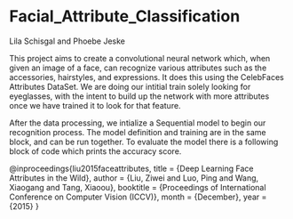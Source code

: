 # Facial_Attribute_Classification
Lila Schisgal and Phoebe Jeske

This project aims to create a convolutional neural network which, when given an image of a face, can recognize various attributes such as the accessories, hairstyles, and expressions. It does this using the CelebFaces Attributes DataSet. We are doing our intitial train solely looking for eyeglasses, with the intent to build up the network with more attributes once we have trained it to look for that feature.

After the data processing, we intialize a Sequential model to begin our recognition process. The model definition and training are in the same block, and can be run together. To evaluate the model there is a following block of code which prints the accuracy score.

@inproceedings{liu2015faceattributes,
  title = {Deep Learning Face Attributes in the Wild},
  author = {Liu, Ziwei and Luo, Ping and Wang, Xiaogang and Tang, Xiaoou},
  booktitle = {Proceedings of International Conference on Computer Vision (ICCV)},
  month = {December},
  year = {2015} 
}
